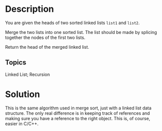 # Description

You are given the heads of two sorted linked lists `list1` and `list2`.

Merge the two lists into one sorted list. The list should be made by splicing together the nodes of the first two lists.

Return the head of the merged linked list.

## Topics

Linked List; Recursion

# Solution

This is the same algorithm used in merge sort, just with a linked list data structure. The only real difference is in keeping track of references and making sure you have a reference to the right object. This is, of course, easier in C/C++.
